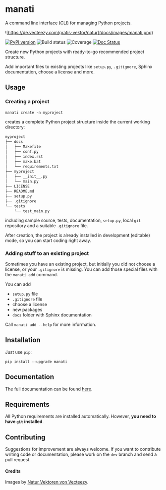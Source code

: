 
# manati

A command line interface (CLI) for managing Python projects.

![https://de.vecteezy.com/gratis-vektor/natur](docs/images/manati.png) 

[![PyPI version](https://badge.fury.io/py/manati.svg)](https://badge.fury.io/py/manati)
![Build status](https://img.shields.io/github/workflow/status/maroba/manati/Checks)
![Coverage](https://img.shields.io/codecov/c/github/maroba/manati/main.svg)
[![Doc Status](https://readthedocs.org/projects/manati/badge/?version=latest)](https://manati.readthedocs.io/en/latest/index.html)

Create new Python projects with ready-to-go recommended project structure. 

Add important files to existing projects
like `setup.py`, `.gitignore`, Sphinx documentation, choose a license and more.


## Usage

### Creating a project

```
manati create -n myproject
```

creates a complete Python project structure inside the current working directory:

```
myproject
├── docs
│   ├── Makefile
│   ├── conf.py
│   ├── index.rst
│   ├── make.bat
│   └── requirements.txt
├── myproject
│   ├── __init__.py
│   └── main.py
├── LICENSE
├── README.md
├── setup.py
├── .gitignore
└── tests
    └── test_main.py
```

including sample source,
tests, documentation, `setup.py`, local `git` repository and a
suitable `.gitignore` file.

After creation, the project is already installed in development (editable) mode, so you can start coding right away.


### Adding stuff to an existing project

Sometimes you have an existing project, but initially you did not choose a license,
or your `.gitignore` is missing. You can add those special files with the `manati add` command.

You can add

- `setup.py` file
- `.gitignore` file
- choose a license
- new packages
- `docs` folder with Sphinx documentation

Call `manati add --help` for more information.

## Installation

Just use `pip`:

```
pip install --upgrade manati
```

## Documentation

The full documentation can be found [here](https://manati.readthedocs.io/en/latest/).


## Requirements

All Python requirements are installed automatically. However, **you need to have `git` installed**.

## Contributing

Suggestions for improvement are always welcome. If you want to contribute writing code or
documentation, please work on the `dev` branch and send a pull request.

#### Credits

Images by [Natur Vektoren von Vecteezy](https://de.vecteezy.com/gratis-vektor/natur).
